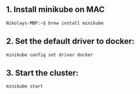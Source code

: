 ## 1. Install minikube on MAC
```bash
Nikolays-MBP:~$ brew install minikube
```

## 2. Set the default driver to docker:
```bash
minikube config set driver docker
```

## 3. Start the cluster:
```bash
minikube start
```
